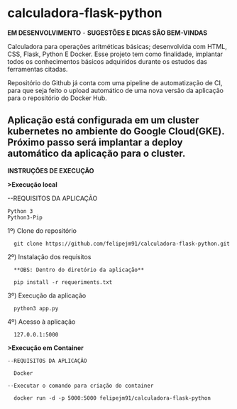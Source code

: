 # calculadora-flask-python

**EM DESENVOLVIMENTO** - **SUGESTÕES E DICAS SÃO BEM-VINDAS**

  Calculadora para operações aritméticas básicas; desenvolvida com HTML, CSS, Flask, Python E Docker. Esse projeto tem como finalidade, implantar todos os conhecimentos básicos adquiridos durante os estudos das ferramentas citadas. 

  Repositório do Github já conta com uma pipeline de automatização de CI, para que seja feito o upload automático de uma nova versão da aplicação para o repositório do Docker Hub.

  Aplicação está configurada em um cluster kubernetes no ambiente do Google Cloud(GKE). Próximo passo será implantar a deploy automático da aplicação para o cluster.
----------------------------------


**INSTRUÇÕES DE EXECUÇÃO**


**>Execução local**

  --REQUISITOS DA APLICAÇÃO
  
    Python 3
    Python3-Pip

  1º) Clone do repositório
      
      git clone https://github.com/felipejm91/calculadora-flask-python.git
      
  2º) Instalação dos requisitos
  
      **OBS: Dentro do diretório da aplicação**
      
      pip install -r requeriments.txt
      
  3º) Execução da aplicação
    
      python3 app.py
      
  4º) Acesso à aplicação
       
      127.0.0.1:5000
               
      
 **>Execução em Container**
 
 
    --REQUISITOS DA APLICAÇÃO
    
      Docker
      
    --Executar o comando para criação do container
      
      docker run -d -p 5000:5000 felipejm91/calculadora-flask-python
      
      
